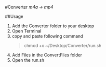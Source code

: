 #Converter
_m4a -> mp4_

##Usage
1. Add the Converter folder to your desktop
2. Open Terminal
3. copy and paste following command
	> chmod +x ~/Desktop/Converter/run.sh
4. Add Files in the ConvertFiles folder
5. Open the run.sh
